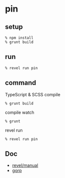 # pin

## setup

```
% npm install
% grunt build
```

## run

```
% revel run pin
```

## command

TypeScript & SCSS compile

```
% grunt build
```

compile watch

```
% grunt
```

revel run

```
% revel run pin
```

## Doc

- [revel/manual](http://revel.github.io/manual/)
- [gorp](https://github.com/coopernurse/gorp)
